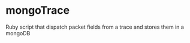 mongoTrace
==========

Ruby script that dispatch packet fields from a trace and stores them in a mongoDB

